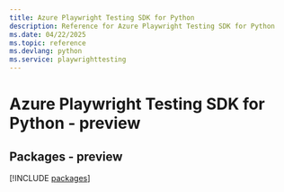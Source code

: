 ```yaml
---
title: Azure Playwright Testing SDK for Python
description: Reference for Azure Playwright Testing SDK for Python
ms.date: 04/22/2025
ms.topic: reference
ms.devlang: python
ms.service: playwrighttesting
---
```

# Azure Playwright Testing SDK for Python - preview
## Packages - preview
[!INCLUDE [packages](playwright-testing-index.md)]